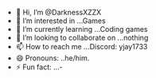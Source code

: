 - 👋 Hi, I’m @DarknessXZZX
- 👀 I’m interested in ...Games
- 🌱 I’m currently learning ...Coding games
- 💞️ I’m looking to collaborate on ...nothing
- 📫 How to reach me ...Discord: yjay1733
- 😄 Pronouns: ..he/him.
- ⚡ Fun fact: ...-


